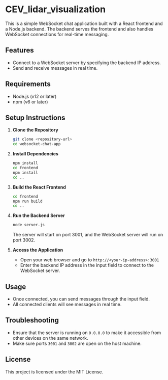 # CEV_lidar_visualization

This is a simple WebSocket chat application built with a React frontend and a Node.js backend. The backend serves the frontend and also handles WebSocket connections for real-time messaging.

## Features
- Connect to a WebSocket server by specifying the backend IP address.
- Send and receive messages in real time.

## Requirements
- Node.js (v12 or later)
- npm (v6 or later)

## Setup Instructions

1. **Clone the Repository**
   ```sh
   git clone <repository-url>
   cd websocket-chat-app
   ```

2. **Install Dependencies**
   ```sh
   npm install
   cd frontend
   npm install
   cd ..
   ```

3. **Build the React Frontend**
   ```sh
   cd frontend
   npm run build
   cd ..
   ```

4. **Run the Backend Server**
   ```sh
   node server.js
   ```

   The server will start on port 3001, and the WebSocket server will run on port 3002.

5. **Access the Application**
   - Open your web browser and go to `http://<your-ip-address>:3001`
   - Enter the backend IP address in the input field to connect to the WebSocket server.

## Usage
- Once connected, you can send messages through the input field.
- All connected clients will see messages in real time.

## Troubleshooting
- Ensure that the server is running on `0.0.0.0` to make it accessible from other devices on the same network.
- Make sure ports `3001` and `3002` are open on the host machine.

## License
This project is licensed under the MIT License.

